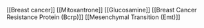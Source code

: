 [[Breast cancer]]
[[Mitoxantrone]]
[[Glucosamine]]
[[Breast Cancer Resistance Protein (Bcrp)]]
[[Mesenchymal Transition (Emt)]]
